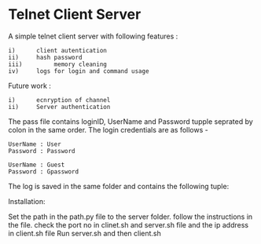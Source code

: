 # Telnet Client Server

A simple telnet client server with following features : 

	i)		client autentication 
	ii)		hash password 
	iii)		 memory cleaning
	iv)		logs for login and command usage

Future work :

	i)		ecnryption of channel 
	ii)		Server authentication

The pass file contains loginID, UserName and Password tupple seprated by colon in the same order. The login credentials are as follows -
```
UserName : User
Password : Password

UserName : Guest
Password : Gpassword
```
The log is saved in the same folder and contains the following tuple:<UserName	DateTime  Command> 

Installation:

Set the path in the path.py file to the server folder. follow the instructions in the file.
check the port no in clinet.sh and server.sh file and the ip address in client.sh file 
Run server.sh  and then client.sh 

